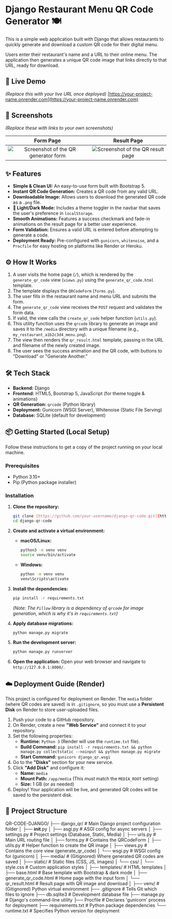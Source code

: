 # Django Restaurant Menu QR Code Generator 🍽️

This is a simple web application built with Django that allows restaurants to quickly generate and download a custom QR code for their digital menu.

Users enter their restaurant's name and a URL to their online menu. The application then generates a unique QR code image that links directly to that URL, ready for download.

## 🚀 Live Demo

*(Replace this with your live URL once deployed)*
[https://your-project-name.onrender.com](https://your-project-name.onrender.com)

## 📸 Screenshots

*(Replace these with links to your own screenshots)*

| Form Page | Result Page |
| :---: | :---: |
| ![Screenshot of the QR generator form](https/your-image-host.com/form.png) | ![Screenshot of the QR result page](https/your-image-host.com/result.png) |

## ✨ Features

* **Simple & Clean UI:** An easy-to-use form built with Bootstrap 5.
* **Instant QR Code Generation:** Creates a QR code from any valid URL.
* **Downloadable Image:** Allows users to download the generated QR code as a `.png` file.
* **🎨 Light/Dark Mode:** Includes a theme toggler in the navbar that saves the user's preference in `localStorage`.
* **Smooth Animations:** Features a success checkmark and fade-in animations on the result page for a better user experience.
* **Form Validation:** Ensures a valid URL is entered before attempting to generate a code.
* **Deployment Ready:** Pre-configured with `gunicorn`, `whitenoise`, and a `Procfile` for easy hosting on platforms like Render or Heroku.

## ⚙️ How It Works

1.  A user visits the home page (`/`), which is rendered by the `generate_qr_code` view (`views.py`) using the `generate_qr_code.html` template.
2.  The template displays the `QRCodeForm` (`forms.py`).
3.  The user fills in the restaurant name and menu URL and submits the form.
4.  The `generate_qr_code` view receives the `POST` request and validates the form data.
5.  If valid, the view calls the `create_qr_code` helper function (`utils.py`).
6.  This utility function uses the `qrcode` library to generate an image and saves it to the `/media` directory with a unique filename (e.g., `my_restaurant_a1b2c3d4_menu.png`).
7.  The view then renders the `qr_result.html` template, passing in the URL and filename of the newly created image.
8.  The user sees the success animation and the QR code, with buttons to "Download" or "Generate Another."

## 🛠️ Tech Stack

* **Backend:** Django
* **Frontend:** HTML5, Bootstrap 5, JavaScript (for theme toggle & animations)
* **QR Generation:** `qrcode` (Python library)
* **Deployment:** Gunicorn (WSGI Server), Whitenoise (Static File Serving)
* **Database:** SQLite (default for development)

## 📦 Getting Started (Local Setup)

Follow these instructions to get a copy of the project running on your local machine.

### Prerequisites

* Python 3.10+
* Pip (Python package installer)

### Installation

1.  **Clone the repository:**
    ```bash
    git clone [https://github.com/your-username/django-qr-code.git](https://github.com/your-username/django-qr-code.git)
    cd django-qr-code
    ```

2.  **Create and activate a virtual environment:**
    * **macOS/Linux:**
        ```bash
        python3 -m venv venv
        source venv/bin/activate
        ```
    * **Windows:**
        ```bash
        python -m venv venv
        venv\Scripts\activate
        ```

3.  **Install the dependencies:**
    ```bash
    pip install -r requirements.txt
    ```
    *(Note: The `Pillow` library is a dependency of `qrcode` for image generation, which is why it's in `requirements.txt`)*

4.  **Apply database migrations:**
    ```bash
    python manage.py migrate
    ```

5.  **Run the development server:**
    ```bash
    python manage.py runserver
    ```

6.  **Open the application:**
    Open your web browser and navigate to `http://127.0.0.1:8000/`.

## ☁️ Deployment Guide (Render)

This project is configured for deployment on Render. The `media` folder (where QR codes are saved) is in `.gitignore`, so you must use a **Persistent Disk** on Render to store user-uploaded files.

1.  Push your code to a GitHub repository.
2.  On Render, create a new **"Web Service"** and connect it to your repository.
3.  Set the following properties:
    * **Runtime:** `Python 3` (Render will use the `runtime.txt` file).
    * **Build Command:** `pip install -r requirements.txt && python manage.py collectstatic --noinput && python manage.py migrate`
    * **Start Command:** `gunicorn django_qr.wsgi`
4.  Go to the **"Disks"** section for your new service.
5.  Click **"Add Disk"** and configure it:
    * **Name:** `media`
    * **Mount Path:** `/app/media` (This *must* match the `MEDIA_ROOT` setting)
    * **Size:** 1 GB (or as needed)
6.  Deploy! Your application will be live, and generated QR codes will be saved to the persistent disk.

## 📁 Project Structure

QR-CODE-DJANGO/
├── django_qr/             # Main Django project configuration folder
│   ├── __init__.py
│   ├── asgi.py            # ASGI config for async servers
│   ├── settings.py        # Project settings (Database, Static, Media)
│   ├── urls.py            # Main URL routing file
│   ├── forms.py           # Contains the QRCodeForm
│   ├── utils.py           # Helper function to create the QR image
│   ├── views.py           # Contains the core view (generate_qr_code)
│   └── wsgi.py            # WSGI config for (gunicorn)
│
├── media/                 # (Gitignored) Where generated QR codes are saved
│
├── static/                # Static files (CSS, JS, images)
│   └── css/
│       └── style.css      # Custom application styles
│
├── templates/             # HTML templates
│   ├── base.html          # Base template with Bootstrap & dark mode
│   ├── generate_qr_code.html # Home page with the input form
│   └── qr_result.html     # Result page with QR image and download
│
├── venv/                  # (Gitignored) Python virtual environment
├── .gitignore             # Tells Git which files to ignore
├── db.sqlite3             # Development database file
├── manage.py              # Django's command-line utility
├── Procfile               # Declares 'gunicorn' process for deployment
├── requirements.txt       # Python package dependencies
└── runtime.txt            # Specifies Python version for deployment
